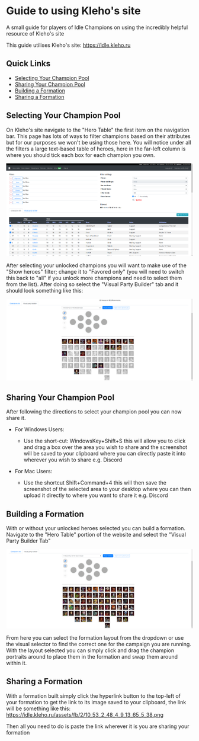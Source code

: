 # Guide to using Kleho's site
A small guide for players of Idle Champions on using the incredibly helpful resource of Kleho's site

This guide utilises Kleho's site: https://idle.kleho.ru

## Quick Links
* [Selecting Your Champion Pool](#selecting-your-champion-pool)
* [Sharing Your Champion Pool](#sharing-your-champion-pool)
* [Building a Formation](#building-a-formation)
* [Sharing a Formation](#sharing-a-formation)

## Selecting Your Champion Pool
On Kleho's site navigate to the "Hero Table" the first item on the navigation bar. This page has lots of ways to filter champions based on their attributes but for our purposes we won't be using those here. You will notice under all the filters a large text-based table of heroes, here in the far-left column is where you should tick each box for each champion you own.

![Hero List](./images/hero_list.png)

After selecting your unlocked champions you will want to make use of the "Show heroes" filter; change it to "Favored only" (you will need to switch this back to "all" if you unlock more champions and need to select them from the list). After doing so select the "Visual Party Builder" tab and it should look something like this:

![Party Builder](./images/party_builder.png)

## Sharing Your Champion Pool
After following the directions to select your champion pool you can now share it.

* For Windows Users:
  * Use the short-cut: WindowsKey+Shift+S this will allow you to click and drag a box over the area you wish to share and the screenshot will be saved to your clipboard where you can directly paste it into wherever you wish to share e.g. Discord

* For Mac Users:
  * Use the shortcut Shift+Command+4 this will then save the screenshot of the selected area to your desktop where you can then upload it directly to where you want to share it e.g. Discord

## Building a Formation
With or without your unlocked heroes selected you can build a formation. Navigate to the "Hero Table" portion of the website and select the "Visual Party Builder Tab"

![Formation Builder](./images/formation_builder.png)

From here you can select the formation layout from the dropdown or use the visual selector to find the correct one for the campaign you are running. With the layout selected you can simply click and drag the champion portraits around to place them in the formation and swap them around within it.

## Sharing a Formation
With a formation built simply click the hyperlink button to the top-left of your formation to get the link to its image saved to your clipboard, the link will be something like this: https://idle.kleho.ru/assets/fb/2/10_53_2_48_4_9_13_65_5_38.png

Then all you need to do is paste the link wherever it is you are sharing your formation

